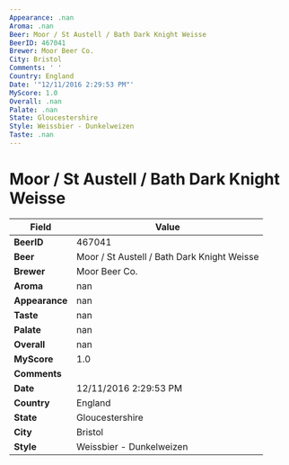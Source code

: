 ```yaml
---
Appearance: .nan
Aroma: .nan
Beer: Moor / St Austell / Bath Dark Knight Weisse
BeerID: 467041
Brewer: Moor Beer Co.
City: Bristol
Comments: ' '
Country: England
Date: '"12/11/2016 2:29:53 PM"'
MyScore: 1.0
Overall: .nan
Palate: .nan
State: Gloucestershire
Style: Weissbier - Dunkelweizen
Taste: .nan
---
```


# Moor / St Austell / Bath Dark Knight Weisse

| Field         | Value |
|---------------|-------|
| **BeerID** | 467041 |
| **Beer** | Moor / St Austell / Bath Dark Knight Weisse |
| **Brewer** | Moor Beer Co. |
| **Aroma** | nan |
| **Appearance** | nan |
| **Taste** | nan |
| **Palate** | nan |
| **Overall** | nan |
| **MyScore** | 1.0 |
| **Comments** |   |
| **Date** | 12/11/2016 2:29:53 PM |
| **Country** | England |
| **State** | Gloucestershire |
| **City** | Bristol |
| **Style** | Weissbier - Dunkelweizen |
